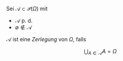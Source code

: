 Sei $\mathcal{A} \subset \mathcal{P}(\Omega)$ mit
- $\mathcal{A}$ p. d.
- $\emptyset \notin \mathcal{A}$

$\mathcal{A}$ ist eine *Zerlegung* von $\Omega$, falls

$$
	\bigcup_{A \in \mathcal{A}} A = \Omega
$$